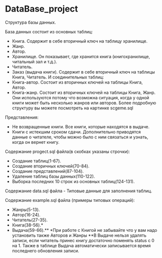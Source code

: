 # DataBase_project
 
Структура базы данных.

База данных состоит из основных таблиц:
* Книга. Содержит в себе вторичный ключ на таблицу хранилище.
* Жанр.
* Автор.
* Хранилище. Он показывает, где хранится книга (книгохранилище, читальный зал и т.д.). 
* Читатель. 
* Заказ (выдача книги). Содержит в себе вторичный ключ на таблицы Книга, Читатель.
И соединительных таблиц:
* Книга-автор. Состоит из вторичных ключей на таблицы Книга, Автор.
* Книга-жанр. Состоит из вторичных ключей на таблицы Книга, Жанр.
Они используются потому что возможна ситуация, когда у одной книги может быть несколько жанров или авторов.
Более подробную структуру вы можете посмотреть на картинке scgeme.sql

Представления:
* Не возвращенные книги. Все книги, которые находятся в выдаче.
* Книги с истекшим сроком сдачи. Дополнительно приводятся данные о читателе, чтобы можно было с ним связаться и узнать, когда он вернет книгу.

Содержание progect.sql файла(в скобках указаны строчки):
* Создание таблиц(1-67).
* Создание вторичных ключей(70-84).
* Создание представлений(87-104).
* Удаление таблиц базы данных(110-122).
* Выборка последних 10 строк из основных таблиц(124-131).

Содержание data.sql файла - Типовые данные для заполнения таблиц.

Содержание example.sql файла (примеры типовых операций):
* Жанры(5-13).
* Автор(16-24).
* Читатель(27-35).
* Книга(38-56).*
* Выдача(59-66).**
*При работе с Книгой не забывайте что у вам надо установить также Авторов и Жанры
**В Выдаче нельзя удалять записи, если читатель принес книгу достаточно поменять status с 0 на 1. Также в таблице Выдача автоматически записывается время последнего обновления записи.
